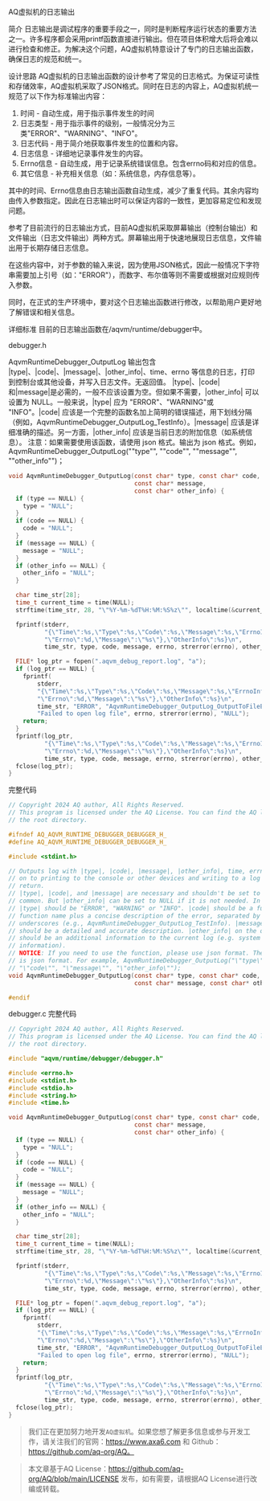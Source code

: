 AQ虚拟机的日志输出

简介
日志输出是调试程序的重要手段之一，同时是判断程序运行状态的重要方法之一。许多程序都会采用printf函数直接进行输出。但在项目体积增大后将会难以进行检查和修正。为解决这个问题，AQ虚拟机特意设计了专门的日志输出函数，确保日志的规范和统一。

设计思路
AQ虚拟机的日志输出函数的设计参考了常见的日志格式。为保证可读性和存储效率，AQ虚拟机采取了JSON格式。同时在日志的内容上，AQ虚拟机统一规范了以下作为标准输出内容：

1. 时间 - 自动生成，用于指示事件发生的时间
2. 日志类型 - 用于指示事件的级别，一般情况分为三类"ERROR"、"WARNING"、"INFO"。
3. 日志代码 - 用于简介地获取事件发生的位置和内容。
4. 日志信息 - 详细地记录事件发生的内容。
5. Errno信息 - 自动生成，用于记录系统错误信息。包含errno码和对应的信息。
6. 其它信息 - 补充相关信息（如：系统信息，内存信息等）。

其中的时间、Errno信息由日志输出函数自动生成，减少了重复代码。其余内容均由传入参数指定。因此在日志输出时可以保证内容的一致性，更加容易定位和发现问题。

参考了目前流行的日志输出方式，目前AQ虚拟机采取屏幕输出（控制台输出）和文件输出（日志文件输出）两种方式。屏幕输出用于快速地展现日志信息，文件输出用于长期存储日志信息。

在这些内容中，对于参数的输入来说，因为使用JSON格式，因此一般情况下字符串需要加上引号（如："ERROR"），而数字、布尔值等则不需要或根据对应规则传入参数。

同时，在正式的生产环境中，要对这个日志输出函数进行修改，以帮助用户更好地了解错误和相关信息。

详细标准
目前的日志输出函数在/aqvm/runtime/debugger中。

debugger.h

AqvmRuntimeDebugger_OutputLog
输出包含 |type|、|code|、|message|、|other_info|、time、errno 等信息的日志，打印到控制台或其他设备，并写入日志文件。无返回值。
|type|、|code|和|message|是必需的，一般不应该设置为空。但如果不需要，|other_info| 可以设置为 NULL。一般来说，|type| 应为 "ERROR"、"WARNING"或 "INFO"。|code| 应该是一个完整的函数名加上简明的错误描述，用下划线分隔（例如，AqvmRuntimeDebugger_OutputLog_TestInfo）。|message| 应该是详细准确的描述。另一方面，|other_info| 应该是当前日志的附加信息（如系统信息）。
注意：如果需要使用该函数，请使用 json 格式。输出为 json 格式。例如，AqvmRuntimeDebugger_OutputLog("\"type\"", "\"code\"", "\"message\"", "\"other_info\"")；

```C
void AqvmRuntimeDebugger_OutputLog(const char* type, const char* code,
                                   const char* message,
                                   const char* other_info) {
  if (type == NULL) {
    type = "NULL";
  }
  if (code == NULL) {
    code = "NULL";
  }
  if (message == NULL) {
    message = "NULL";
  }
  if (other_info == NULL) {
    other_info = "NULL";
  }

  char time_str[28];
  time_t current_time = time(NULL);
  strftime(time_str, 28, "\"%Y-%m-%dT%H:%M:%S%z\"", localtime(&current_time));

  fprintf(stderr,
          "{\"Time\":%s,\"Type\":%s,\"Code\":%s,\"Message\":%s,\"ErrnoInfo\":{"
          "\"Errno\":%d,\"Message\":\"%s\"},\"OtherInfo\":%s}\n",
          time_str, type, code, message, errno, strerror(errno), other_info);

  FILE* log_ptr = fopen(".aqvm_debug_report.log", "a");
  if (log_ptr == NULL) {
    fprintf(
        stderr,
        "{\"Time\":%s,\"Type\":%s,\"Code\":%s,\"Message\":%s,\"ErrnoInfo\":{"
        "\"Errno\":%d,\"Message\":\"%s\"},\"OtherInfo\":%s}\n",
        time_str, "ERROR", "AqvmRuntimeDebugger_OutputLog_OutputToFileError",
        "Failed to open log file", errno, strerror(errno), "NULL");
    return;
  }
  fprintf(log_ptr,
          "{\"Time\":%s,\"Type\":%s,\"Code\":%s,\"Message\":%s,\"ErrnoInfo\":{"
          "\"Errno\":%d,\"Message\":\"%s\"},\"OtherInfo\":%s}\n",
          time_str, type, code, message, errno, strerror(errno), other_info);
  fclose(log_ptr);
}
```

完整代码

```C
// Copyright 2024 AQ author, All Rights Reserved.
// This program is licensed under the AQ License. You can find the AQ license in
// the root directory.

#ifndef AQ_AQVM_RUNTIME_DEBUGGER_DEBUGGER_H_
#define AQ_AQVM_RUNTIME_DEBUGGER_DEBUGGER_H_

#include <stdint.h>

// Outputs log with |type|, |code|, |message|, |other_info|, time, errno and so
// on to printing to the console or other devices and writing to a log file. No
// return.
// |type|, |code|, and |message| are necessary and shouldn't be set to NULL in
// common. But |other_info| can be set to NULL if it is not needed. In general,
// |type| should be "ERROR", "WARNING" or "INFO". |code| should be a full
// function name plus a concise description of the error, separated by
// underscores (e.g., AqvmRuntimeDebugger_OutputLog_TestInfo). |message|
// should be a detailed and accurate description. |other_info| on the other hand
// should be an additional information to the current log (e.g. system
// information).
// NOTICE: If you need to use the function, please use json format. The output
// is json format. For example, AqvmRuntimeDebugger_OutputLog("\"type\"",
// "\"code\"", "\"message\"", "\"other_info\"");
void AqvmRuntimeDebugger_OutputLog(const char* type, const char* code,
                                   const char* message, const char* other_info);

#endif
```

debugger.c
完整代码

```C
// Copyright 2024 AQ author, All Rights Reserved.
// This program is licensed under the AQ License. You can find the AQ license in
// the root directory.

#include "aqvm/runtime/debugger/debugger.h"

#include <errno.h>
#include <stdint.h>
#include <stdio.h>
#include <string.h>
#include <time.h>

void AqvmRuntimeDebugger_OutputLog(const char* type, const char* code,
                                   const char* message,
                                   const char* other_info) {
  if (type == NULL) {
    type = "NULL";
  }
  if (code == NULL) {
    code = "NULL";
  }
  if (message == NULL) {
    message = "NULL";
  }
  if (other_info == NULL) {
    other_info = "NULL";
  }

  char time_str[28];
  time_t current_time = time(NULL);
  strftime(time_str, 28, "\"%Y-%m-%dT%H:%M:%S%z\"", localtime(&current_time));

  fprintf(stderr,
          "{\"Time\":%s,\"Type\":%s,\"Code\":%s,\"Message\":%s,\"ErrnoInfo\":{"
          "\"Errno\":%d,\"Message\":\"%s\"},\"OtherInfo\":%s}\n",
          time_str, type, code, message, errno, strerror(errno), other_info);

  FILE* log_ptr = fopen(".aqvm_debug_report.log", "a");
  if (log_ptr == NULL) {
    fprintf(
        stderr,
        "{\"Time\":%s,\"Type\":%s,\"Code\":%s,\"Message\":%s,\"ErrnoInfo\":{"
        "\"Errno\":%d,\"Message\":\"%s\"},\"OtherInfo\":%s}\n",
        time_str, "ERROR", "AqvmRuntimeDebugger_OutputLog_OutputToFileError",
        "Failed to open log file", errno, strerror(errno), "NULL");
    return;
  }
  fprintf(log_ptr,
          "{\"Time\":%s,\"Type\":%s,\"Code\":%s,\"Message\":%s,\"ErrnoInfo\":{"
          "\"Errno\":%d,\"Message\":\"%s\"},\"OtherInfo\":%s}\n",
          time_str, type, code, message, errno, strerror(errno), other_info);
  fclose(log_ptr);
}
```

> 我们正在更加努力地开发`AQ虚拟机`。如果您想了解更多信息或参与开发工作，请关注我们的官网：https://www.axa6.com 和 Github：https://github.com/aq-org/AQ。</br>

> 本文章基于AQ License：https://github.com/aq-org/AQ/blob/main/LICENSE 发布，如有需要，请根据AQ License进行改编或转载。